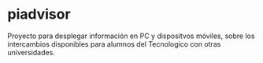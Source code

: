 piadvisor
=========

Proyecto para desplegar información en PC y dispositvos móviles, sobre los intercambios disponibles para alumnos del Tecnologico con otras universidades.
